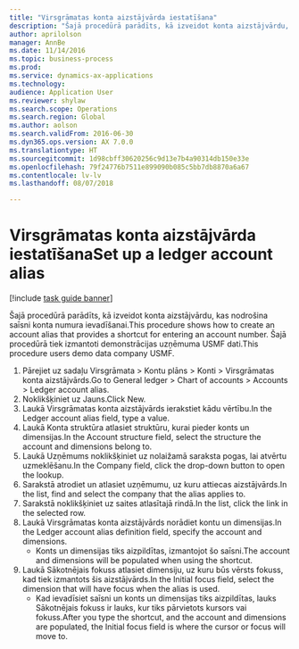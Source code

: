 ```yaml
--- 
title: "Virsgrāmatas konta aizstājvārda iestatīšana"
description: "Šajā procedūrā parādīts, kā izveidot konta aizstājvārdu, kas nodrošina saīsni konta numura ievadīšanai."
author: aprilolson
manager: AnnBe
ms.date: 11/14/2016
ms.topic: business-process
ms.prod: 
ms.service: dynamics-ax-applications
ms.technology: 
audience: Application User
ms.reviewer: shylaw
ms.search.scope: Operations
ms.search.region: Global
ms.author: aolson
ms.search.validFrom: 2016-06-30
ms.dyn365.ops.version: AX 7.0.0
ms.translationtype: HT
ms.sourcegitcommit: 1d98cbff30620256c9d13e7b4a90314db150e33e
ms.openlocfilehash: 79f24776b7511e899090b085c5bb7db8870a6a67
ms.contentlocale: lv-lv
ms.lasthandoff: 08/07/2018

---
```

# <a name="set-up-a-ledger-account-alias"></a><span data-ttu-id="69259-103">Virsgrāmatas konta aizstājvārda iestatīšana</span><span class="sxs-lookup"><span data-stu-id="69259-103">Set up a ledger account alias</span></span>

[!include [task guide banner](../../includes/task-guide-banner.md)]

<span data-ttu-id="69259-104">Šajā procedūrā parādīts, kā izveidot konta aizstājvārdu, kas nodrošina saīsni konta numura ievadīšanai.</span><span class="sxs-lookup"><span data-stu-id="69259-104">This procedure shows how to create an account alias that provides a shortcut for entering an account number.</span></span> <span data-ttu-id="69259-105">Šajā procedūrā tiek izmantoti demonstrācijas uzņēmuma USMF dati.</span><span class="sxs-lookup"><span data-stu-id="69259-105">This procedure users demo data company USMF.</span></span>

1. <span data-ttu-id="69259-106">Pārejiet uz sadaļu Virsgrāmata > Kontu plāns > Konti > Virsgrāmatas konta aizstājvārds.</span><span class="sxs-lookup"><span data-stu-id="69259-106">Go to General ledger > Chart of accounts > Accounts > Ledger account alias.</span></span>
2. <span data-ttu-id="69259-107">Noklikšķiniet uz Jauns.</span><span class="sxs-lookup"><span data-stu-id="69259-107">Click New.</span></span>
3. <span data-ttu-id="69259-108">Laukā Virsgrāmatas konta aizstājvārds ierakstiet kādu vērtību.</span><span class="sxs-lookup"><span data-stu-id="69259-108">In the Ledger account alias field, type a value.</span></span>
4. <span data-ttu-id="69259-109">Laukā Konta struktūra atlasiet struktūru, kurai pieder konts un dimensijas.</span><span class="sxs-lookup"><span data-stu-id="69259-109">In the Account structure field, select the structure the account and dimensions belong to.</span></span>
5. <span data-ttu-id="69259-110">Laukā Uzņēmums noklikšķiniet uz nolaižamā saraksta pogas, lai atvērtu uzmeklēšanu.</span><span class="sxs-lookup"><span data-stu-id="69259-110">In the Company field, click the drop-down button to open the lookup.</span></span>
6. <span data-ttu-id="69259-111">Sarakstā atrodiet un atlasiet uzņēmumu, uz kuru attiecas aizstājvārds.</span><span class="sxs-lookup"><span data-stu-id="69259-111">In the list, find and select the company that the alias applies to.</span></span>
7. <span data-ttu-id="69259-112">Sarakstā noklikšķiniet uz saites atlasītajā rindā.</span><span class="sxs-lookup"><span data-stu-id="69259-112">In the list, click the link in the selected row.</span></span>
8. <span data-ttu-id="69259-113">Laukā Virsgrāmatas konta aizstājvārds norādiet kontu un dimensijas.</span><span class="sxs-lookup"><span data-stu-id="69259-113">In the Ledger account alias definition field, specify the account and dimensions.</span></span>
    * <span data-ttu-id="69259-114">Konts un dimensijas tiks aizpildītas, izmantojot šo saīsni.</span><span class="sxs-lookup"><span data-stu-id="69259-114">The account and dimensions will be populated when using the shortcut.</span></span>  
9. <span data-ttu-id="69259-115">Laukā Sākotnējais fokuss atlasiet dimensiju, uz kuru būs vērsts fokuss, kad tiek izmantots šis aizstājvārds.</span><span class="sxs-lookup"><span data-stu-id="69259-115">In the Initial focus field, select the dimension that will have focus when the alias is used.</span></span>
    * <span data-ttu-id="69259-116">Kad ievadīsiet saīsni un konts un dimensijas tiks aizpildītas, lauks Sākotnējais fokuss ir lauks, kur tiks pārvietots kursors vai fokuss.</span><span class="sxs-lookup"><span data-stu-id="69259-116">After you type the shortcut, and the account and dimensions are populated, the Initial focus field is where the cursor or focus will move to.</span></span>  


